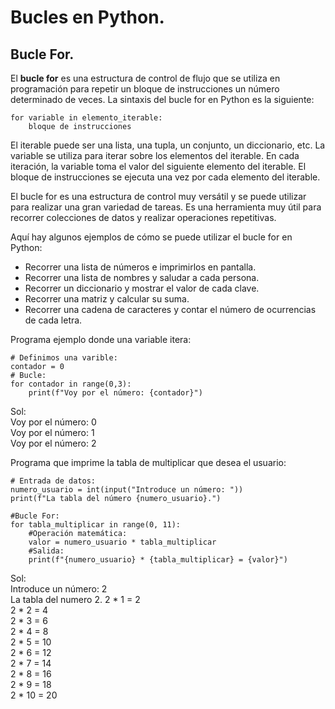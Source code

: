 # Bucles en Python.

## Bucle For.
El **bucle for** es una estructura de control de flujo que se utiliza en programación para repetir un bloque de instrucciones un número determinado de veces. La sintaxis del bucle for en Python es la siguiente:

```python{
for variable in elemento_iterable:
    bloque de instrucciones
```

El iterable puede ser una lista, una tupla, un conjunto, un diccionario, etc. La variable se utiliza para iterar sobre los elementos del iterable. En cada iteración, la variable toma el valor del siguiente elemento del iterable. El bloque de instrucciones se ejecuta una vez por cada elemento del iterable.

El bucle for es una estructura de control muy versátil y se puede utilizar para realizar una gran variedad de tareas. Es una herramienta muy útil para recorrer colecciones de datos y realizar operaciones repetitivas.

Aquí hay algunos ejemplos de cómo se puede utilizar el bucle for en Python:  
* Recorrer una lista de números e imprimirlos en pantalla.
* Recorrer una lista de nombres y saludar a cada persona.
* Recorrer un diccionario y mostrar el valor de cada clave.
* Recorrer una matriz y calcular su suma.
* Recorrer una cadena de caracteres y contar el número de ocurrencias de cada letra.

Programa ejemplo donde una variable itera:
```python{
# Definimos una varible:
contador = 0
# Bucle:
for contador in range(0,3):
    print(f"Voy por el número: {contador}")
```
Sol:  
Voy por el número: 0  
Voy por el número: 1  
Voy por el número: 2

Programa que imprime la tabla de multiplicar que desea el usuario:
```python{
# Entrada de datos:
numero_usuario = int(input("Introduce un número: "))
print(f"La tabla del número {numero_usuario}.")

#Bucle For:
for tabla_multiplicar in range(0, 11):
    #Operación matemática:
    valor = numero_usuario * tabla_multiplicar
    #Salida:
    print(f"{numero_usuario} * {tabla_multiplicar} = {valor}")
```
Sol:  
Introduce un número: 2  
La tabla del numero 2.
2 * 1 = 2  
2 * 2 = 4  
2 * 3 = 6  
2 * 4 = 8  
2 * 5 = 10  
2 * 6 = 12  
2 * 7 = 14  
2 * 8 = 16  
2 * 9 = 18  
2 * 10 = 20  
